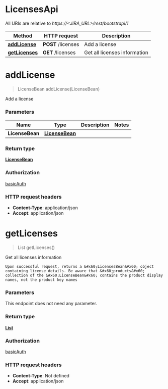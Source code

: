 # LicensesApi

All URIs are relative to *https://&lt;JIRA_URL&gt;/rest/bootstrapi/1*

| Method | HTTP request | Description |
|------------- | ------------- | -------------|
| [**addLicense**](LicensesApi.md#addLicense) | **POST** /licenses | Add a license |
| [**getLicenses**](LicensesApi.md#getLicenses) | **GET** /licenses | Get all licenses information |


<a name="addLicense"></a>
# **addLicense**
> LicenseBean addLicense(LicenseBean)

Add a license

### Parameters

|Name | Type | Description  | Notes |
|------------- | ------------- | ------------- | -------------|
| **LicenseBean** | [**LicenseBean**](../Models/LicenseBean.md)|  | |

### Return type

[**LicenseBean**](../Models/LicenseBean.md)

### Authorization

[basicAuth](../README.md#basicAuth)

### HTTP request headers

- **Content-Type**: application/json
- **Accept**: application/json

<a name="getLicenses"></a>
# **getLicenses**
> List getLicenses()

Get all licenses information

    Upon successful request, returns a &#x60;LicensesBean&#x60; object containing license details. Be aware that &#x60;products&#x60; collection of the &#x60;LicenseBean&#x60; contains the product display names, not the product key names

### Parameters
This endpoint does not need any parameter.

### Return type

[**List**](../Models/LicenseBean.md)

### Authorization

[basicAuth](../README.md#basicAuth)

### HTTP request headers

- **Content-Type**: Not defined
- **Accept**: application/json

